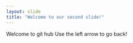 ```yaml
---
layout: slide
title: "Welcome to our second slide!"
---
```

Welcome to git hub
Use the left arrow to go back!
